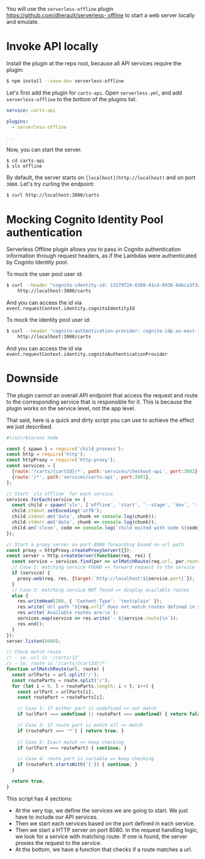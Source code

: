 You will use the `serverless-offline` plugin [https://github.com/dherault/serverless- offline](https://github.com/dherault/serverless-offline) to start a web server locally and emulate.

# Invoke API locally

Install the plugin at the repo root, because all API services require the plugin:
``` bash
$ npm install --save-dev serverless-offline
```
Let's first add the plugin for `carts-api`. Open `serverless.yml`, and add `serverless-offline` to the bottom of the plugins list.
``` yaml
service: carts-api

plugins:
  - serverless-offline

...
```
Now, you can start the server. 
```
$ cd carts-api
$ sls offline
```
By default,  the server starts on `[localhost](http://localhost)` and on port `3000`. Let's try curling the endpoint:
```
$ curl http://localhost:3000/carts
```
# Mocking Cognito Identity Pool authentication

Serverless Offline plugin allows you to pass in Cognito authentication information through request headers, as if the Lambdas were authenticated by Cognito Identity pool.

To mock the user pool user id: 
``` bash
$ curl --header "cognito-identity-id: 13179724-6380-41c4-8936-64bca3f3a25b" \
    http://localhost:3000/carts
```
And you can access the id via `event.requestContext.identity.cognitoIdentityId`

To mock the identity pool user id:
``` bash
$ curl --header "cognito-authentication-provider: cognito-idp.us-east-1.amazonaws.com/us-east-1_Jw6lUuyG2,cognito-idp.us-east-1.amazonaws.com/us-east-1_Jw6lUuyG2:CognitoSignIn:5f24dbc9-d3ab-4bce-8d5f-eafaeced67ff" \
    http://localhost:3000/carts
```
And you can access the id via `event.requestContext.identity.cognitoAuthenticationProvider`

# Downside

The plugin cannot an overall API endpoint that access the request and route to the corresponding service that is responsible for it. This is because the plugin works on the service level, not the app level.

That said, here is a quick and dirty script you can use to achieve the effect we just described.
``` javascript
#!/usr/bin/env node

const { spawn } = require('child_process');
const http = require('http');
const httpProxy = require('http-proxy');
const services = [
  {route:'/carts/{cartId}/*', path:'services/checkout-api', port:3002},
  {route:'/*', path:'services/carts-api', port:3001},
];

// Start `sls offline` for each service
services.forEach(service => {
  const child = spawn('sls', ['offline', 'start', '--stage', 'dev', '--port', service.port], {cwd: service.path});
  child.stdout.setEncoding('utf8');
  child.stdout.on('data', chunk => console.log(chunk));
  child.stderr.on('data', chunk => console.log(chunk));
  child.on('close', code => console.log(`child exited with code ${code}`));
});

// Start a proxy server on port 8080 forwarding based on url path
const proxy = httpProxy.createProxyServer({});
const server = http.createServer(function(req, res) {
  const service = services.find(per => urlMatchRoute(req.url, per.route));
  // Case 1: matching service FOUND => forward request to the service
  if (service) {
    proxy.web(req, res, {target:`http://localhost:${service.port}`});
  }
  // Case 2: matching service NOT found => display available routes
  else {
    res.writeHead(200, { 'Content-Type': 'text/plain' });
    res.write(`Url path "${req.url}" does not match routes defined in services\n\n`);
    res.write(`Available routes are:\n`);
    services.map(service => res.write(`- ${service.route}\n`));
    res.end();
  }
});
server.listen(8080);

// Check match route
// - ie. url is '/carts/12'
// - ie. route is '/carts/{cartId}/*'
function urlMatchRoute(url, route) {
  const urlParts = url.split('/');
  const routeParts = route.split('/');
  for (let i = 0, l = routeParts.length; i < l; i++) {
    const urlPart = urlParts[i];
    const routePart = routeParts[i];

    // Case 1: If either part is undefined => not match
    if (urlPart === undefined || routePart === undefined) { return false; }

    // Case 2: If route part is match all => match
    if (routePart === '*') { return true; }
 
    // Case 3: Exact match => keep checking
    if (urlPart === routePart) { continue; }

    // Case 4: route part is variable => keep checking
    if (routePart.startsWith('{')) { continue; }
  }

  return true;
}  
```
This script has 4 sections:

- At the very top, we define the services we are going to start. We just have to include our API services.
- Then we start each services based on the port defined in each service.
- Then we start a HTTP server on port 8080. In the request handling logic, we look for a service with matching route. If one is found, the server proxies the request to the service.
- At the bottom, we have a function that checks if a route matches a url.
